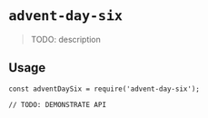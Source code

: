 # `advent-day-six`

> TODO: description

## Usage

```
const adventDaySix = require('advent-day-six');

// TODO: DEMONSTRATE API
```
